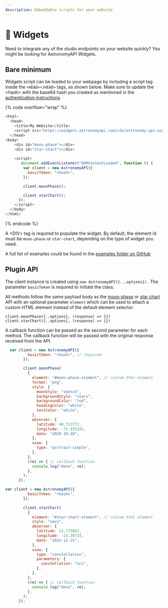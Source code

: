```yaml
---
description: Embeddable scripts for your website
---
```


# 🧩 Widgets

Need to integrate any of the studio endpoints on your website quickly? You might be looking for AstronomyAPI Widgets.

## Bare minimum

Widgets script can be loaded to your webpage by including a script tag inside the `<HEAD></HEAD>` tags, as shown below. Make sure to update the \<hash> with the base64 hash you created as mentioned in the [authentication instructions](../#basic-authentication).

{% code overflow="wrap" %}
```javascript
<html>
  <head>
    <title>My Website</title>
    <script src="https://widgets.astronomyapi.com/cdn/astronomy-api-widgets.js"></script>
  </head>
<body>
    <div id="moon-phase"></div>
    <div id="star-chart"></div>
    
    <script>
       document.addEventListener("DOMContentLoaded", function () {
        var client = new AstronomyAPI({
          basicToken: "<hash>",
        });

        client.moonPhase();

        client.starChart();
      });
    </script>
  </body>
</html>
```
{% endcode %}

A \<DIV> tag is required to populate the widget. By default, the element id must be `moon-phase` or `star-chart`, depending on the type of widget you need.

A full list of examples could be found in the [examples folder on GitHub](https://github.com/AstronomyAPI/Widgets/tree/main/examples)

## Plugin API

The client instance is created using `new AstronomyAPI({...options}).` The parameter `basicToken` is required to initiate the class.

All methods follow the same payload body as the [moon phase](studio/moon-phase.md) or [star chart](studio/star-chart.md) API with an optional parameter `element` which can be used to attach a custom HTML element instead of the default element selector.

```
client.moonPhase({..options}, (response) => {})
client.starChart({..options}, (response) => {})
```

A callback function can be passed as the second parameter for each method. The callback function will be passed with the original response received from the API.

```javascript
  var client = new AstronomyAPI({
          basicToken: "<hash>", // required
        });

        client.moonPhase(
          {
            element: "#moon-phase-element", // custom html element
            format: "png",
            style: {
              moonStyle: "sketch",
              backgroundStyle: "stars",
              backgroundColor: "red",
              headingColor: "white",
              textColor: "white",
            },
            observer: {
              latitude: 40.712772,
              longitude: -73.935242,
              date: "2020-10-28",
            },
            view: {
              type: "portrait-simple",
            },
          },
          (re) => { // callback function
            console.log("done", re);
          },
        );
      });
```

```javascript
var client = new AstronomyAPI({
          basicToken: "<hash>",
        });

        client.starChart(
          {
            element: "#star-chart-element", // custom html element
            style: "navy",
            observer: {
              latitude: 12.775867,
              longitude: -23.39733,
              date: "2012-12-21",
            },
            view: {
              type: "constellation",
              parameters: {
                constellation: "ori",
              },
            },
          },
          (re) => { // callback function
            console.log("done", re);
          },
        );
      });
```
